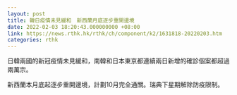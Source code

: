```yaml
---
layout: post
title: 韓日疫情未見緩和　新西蘭月底逐步重開邊境
date: 2022-02-03 18:20:43.000000000 +08:00
link: https://news.rthk.hk/rthk/ch/component/k2/1631818-20220203.htm
categories: rthk
---
```


日韓兩國的新冠疫情未見緩和，南韓和日本東京都連續兩日新增的確診個案都超過兩萬宗。

新西蘭本月底起逐步重開邊境，計劃10月完全通關。瑞典下星期解除防疫限制。
